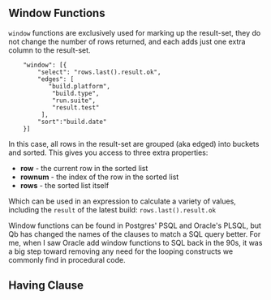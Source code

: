 Window Functions
----------------


`window` functions are exclusively used for marking up the result-set, they do not change the number of rows returned, and each adds just one extra column to the result-set.

		"window": [{
		    "select": "rows.last().result.ok",
		    "edges": [
		       "build.platform",
		        "build.type",
		        "run.suite",
		        "result.test"
		     ],
		    "sort":"build.date"
		}]

In this case, all rows in the result-set are grouped (aka edged) into buckets and sorted.  This gives you access to three extra properties:

* **row** - the current row in the sorted list
* **rownum** - the index of the row in the sorted list
* **rows** - the sorted list itself

Which can be used in an expression to calculate a variety of values, including the `result` of the latest build: `rows.last().result.ok`

Window functions can be found in Postgres' PSQL and Oracle's PLSQL, but Qb has changed the names of the clauses to match a SQL query better.  For me, when I saw Oracle add window functions to SQL back in the 90s, it was a big step toward removing any need for the looping constructs we commonly find in procedural code.


Having Clause
-------------




